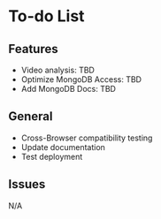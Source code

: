 # To-do List

## Features

- Video analysis: TBD
- Optimize MongoDB Access: TBD
- Add MongoDB Docs: TBD

## General

- Cross-Browser compatibility testing
- Update documentation
- Test deployment

## Issues

N/A
